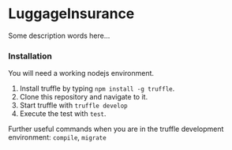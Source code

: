 # LuggageInsurance

Some description words here...

### Installation

You will need a working nodejs environment.

1. Install truffle by typing `npm install -g truffle`.
2. Clone this repository and navigate to it.
3. Start truffle with `truffle develop`
4. Execute the test with `test`.

Further useful commands when you are in the truffle development environment: `compile`, `migrate`
